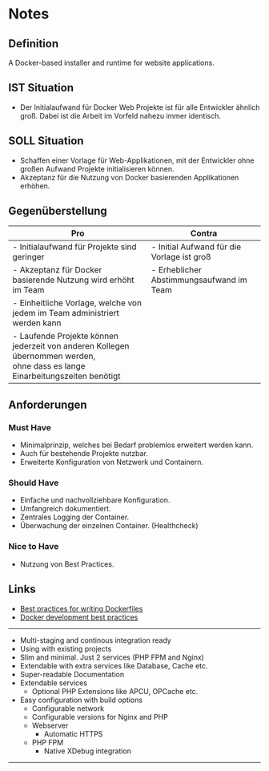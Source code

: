 # Notes

## Definition

A Docker-based installer and runtime for website applications.

## IST Situation

* Der Initialaufwand für Docker Web Projekte ist für alle Entwickler ähnlich groß. Dabei ist die Arbeit im Vorfeld
  nahezu immer identisch.

## SOLL Situation

* Schaffen einer Vorlage für Web-Applikationen, mit der Entwickler ohne großen Aufwand Projekte initialisieren können.
* Akzeptanz für die Nutzung von Docker basierenden Applikationen erhöhen.

## Gegenüberstellung

| Pro                                                                                                                               | Contra                                     |
|-----------------------------------------------------------------------------------------------------------------------------------|--------------------------------------------|
| - Initialaufwand für Projekte sind geringer                                                                                       | - Initial Aufwand für die Vorlage ist groß |
| - Akzeptanz für Docker basierende Nutzung wird erhöht im Team                                                                     | - Erheblicher Abstimmungsaufwand im Team   |
| - Einheitliche Vorlage, welche von jedem im Team administriert werden kann                                                        |                                            |
| - Laufende Projekte können jederzeit von anderen Kollegen übernommen werden, <br/>ohne dass es lange Einarbeitungszeiten benötigt |                                            |

## Anforderungen

### Must Have

* Minimalprinzip, welches bei Bedarf problemlos erweitert werden kann.
* Auch für bestehende Projekte nutzbar.
* Erweiterte Konfiguration von Netzwerk und Containern.

### Should Have

* Einfache und nachvollziehbare Konfiguration.
* Umfangreich dokumentiert.
* Zentrales Logging der Container.
* Überwachung der einzelnen Container. (Healthcheck)

### Nice to Have

* Nutzung von Best Practices.

## Links

* [Best practices for writing Dockerfiles](https://docs.docker.com/develop/develop-images/dockerfile_best-practices/)
* [Docker development best practices](https://docs.docker.com/develop/dev-best-practices/)

---

* Multi-staging and continous integration ready
* Using with existing projects
* Slim and minimal. Just 2 services (PHP FPM and Nginx)
* Extendable with extra services like Database, Cache etc.
* Super-readable Documentation
* Extendable services
    * Optional PHP Extensions like APCU, OPCache etc.
* Easy configuration with build options
    * Configurable network
    * Configurable versions for Nginx and PHP
    * Webserver
        * Automatic HTTPS
    * PHP FPM
        * Native XDebug integration

---